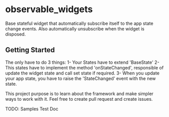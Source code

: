 # observable_widgets

Base stateful widget that automatically subscribe itself to the app state change events.
Also automatically unsubscribe when the widget is disposed.

## Getting Started

The only have to do 3 things:
1- Your States have to extend 'BaseState'
2- This states have to implement the method 'onStateChanged', responsible of update the widget state and call set state if required.
3- When you update your app state, you have to raise the 'StateChanged' event with the new state.

This project purpose is to learn about the framework and make simpler ways to work with it.
Feel free to create pull request and create issues.

TODO:
Samples
Test
Doc